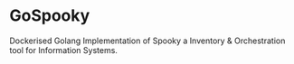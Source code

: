 # GoSpooky
Dockerised Golang Implementation of Spooky a Inventory & Orchestration tool for Information Systems. 
